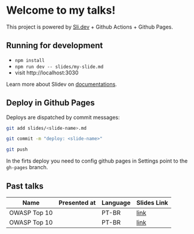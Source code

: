 # Welcome to my talks!

This project is powered by [Sli.dev](https://sli.dev) + Github Actions + Github Pages.

## Running for development

- `npm install`
- `npm run dev -- slides/my-slide.md`
- visit http://localhost:3030

Learn more about Slidev on [documentations](https://sli.dev/).

## Deploy in Github Pages

Deploys are dispatched by commit messages:
```bash
git add slides/<slide-name>.md

git commit -m "deploy: <slide-name>"

git push
```

In the firts deploy you need to config github pages in Settings point to the `gh-pages` branch.

## Past talks

|Name|Presented at|Language|Slides Link|
|-|-|-|-|
|OWASP Top 10||PT-BR|[link](https://guisso.dev/talks/top-10/)|
|OWASP Top 10||PT-BR|[link](https://guisso.dev/talks/top-10/)|
